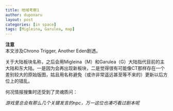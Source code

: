 ```yaml
---
title: 地域考察1
author: duponaru
layout: post
categories: [in space]
tags: [Migleina, Garulea, map]
---
```


**注意**  
本文涉及Chrono Trigger, Another Eden剧透。  


关于大陆板块名称，之后会用Migleina（M）和Garulea（G）大陆指代目前的主大陆和东大陆。一是因为会再出现新板块，二是觉得很有可能像CT那样存在一个差别较大的原始版图，姑且用名称避免（或许非常遥远甚至等不来的）更新以后方位上的错乱。 
<span class="image centered"><img src="{{ '/assets/post_img/2020-02-01/ct_map_change.png' | relative_url }}" alt="" /></span>
  
何况情报搜集时还受到了灵魂质问：  
<span class="image centered"><img src="{{ '/assets/post_img/2020-02-01/npc_dir.png' | relative_url }}" alt="" /></span>

*游戏里总会有那么几个关键发言的npc，万一这位也凑巧看过剧本呢*